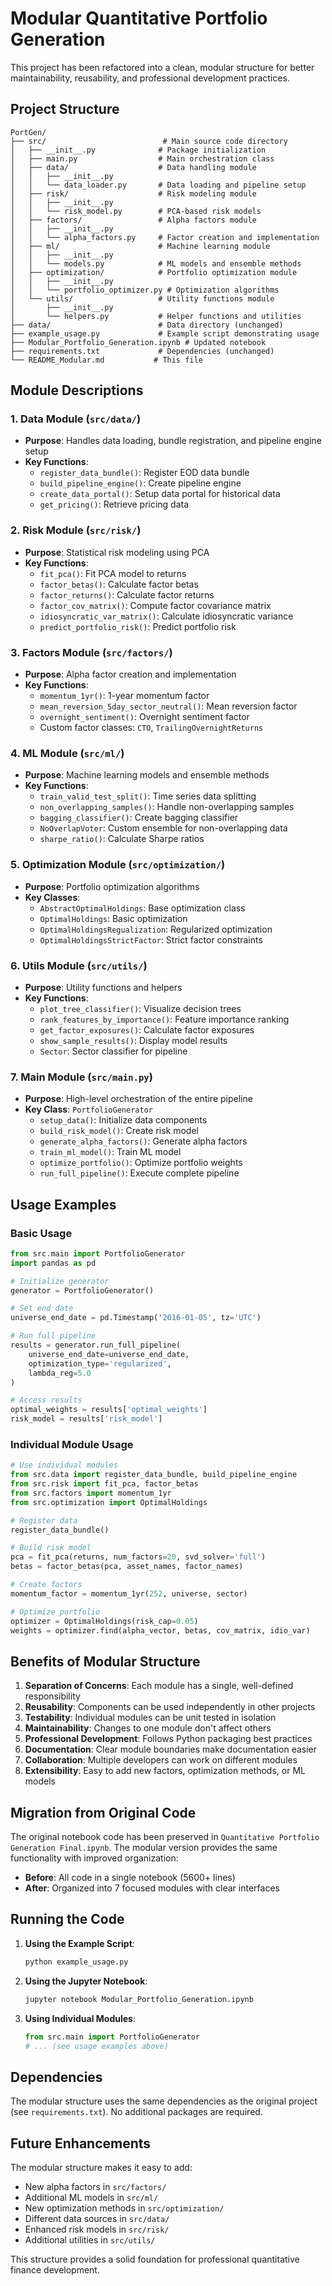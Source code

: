 # Modular Quantitative Portfolio Generation

This project has been refactored into a clean, modular structure for better maintainability, reusability, and professional development practices.

## Project Structure

```
PortGen/
├── src/                          # Main source code directory
│   ├── __init__.py              # Package initialization
│   ├── main.py                  # Main orchestration class
│   ├── data/                    # Data handling module
│   │   ├── __init__.py
│   │   └── data_loader.py       # Data loading and pipeline setup
│   ├── risk/                    # Risk modeling module
│   │   ├── __init__.py
│   │   └── risk_model.py        # PCA-based risk models
│   ├── factors/                 # Alpha factors module
│   │   ├── __init__.py
│   │   └── alpha_factors.py     # Factor creation and implementation
│   ├── ml/                      # Machine learning module
│   │   ├── __init__.py
│   │   └── models.py            # ML models and ensemble methods
│   ├── optimization/            # Portfolio optimization module
│   │   ├── __init__.py
│   │   └── portfolio_optimizer.py # Optimization algorithms
│   └── utils/                   # Utility functions module
│       ├── __init__.py
│       └── helpers.py           # Helper functions and utilities
├── data/                        # Data directory (unchanged)
├── example_usage.py             # Example script demonstrating usage
├── Modular_Portfolio_Generation.ipynb # Updated notebook
├── requirements.txt             # Dependencies (unchanged)
└── README_Modular.md           # This file
```

## Module Descriptions

### 1. Data Module (`src/data/`)
- **Purpose**: Handles data loading, bundle registration, and pipeline engine setup
- **Key Functions**:
  - `register_data_bundle()`: Register EOD data bundle
  - `build_pipeline_engine()`: Create pipeline engine
  - `create_data_portal()`: Setup data portal for historical data
  - `get_pricing()`: Retrieve pricing data

### 2. Risk Module (`src/risk/`)
- **Purpose**: Statistical risk modeling using PCA
- **Key Functions**:
  - `fit_pca()`: Fit PCA model to returns
  - `factor_betas()`: Calculate factor betas
  - `factor_returns()`: Calculate factor returns
  - `factor_cov_matrix()`: Compute factor covariance matrix
  - `idiosyncratic_var_matrix()`: Calculate idiosyncratic variance
  - `predict_portfolio_risk()`: Predict portfolio risk

### 3. Factors Module (`src/factors/`)
- **Purpose**: Alpha factor creation and implementation
- **Key Functions**:
  - `momentum_1yr()`: 1-year momentum factor
  - `mean_reversion_5day_sector_neutral()`: Mean reversion factor
  - `overnight_sentiment()`: Overnight sentiment factor
  - Custom factor classes: `CTO`, `TrailingOvernightReturns`

### 4. ML Module (`src/ml/`)
- **Purpose**: Machine learning models and ensemble methods
- **Key Functions**:
  - `train_valid_test_split()`: Time series data splitting
  - `non_overlapping_samples()`: Handle non-overlapping samples
  - `bagging_classifier()`: Create bagging classifier
  - `NoOverlapVoter`: Custom ensemble for non-overlapping data
  - `sharpe_ratio()`: Calculate Sharpe ratios

### 5. Optimization Module (`src/optimization/`)
- **Purpose**: Portfolio optimization algorithms
- **Key Classes**:
  - `AbstractOptimalHoldings`: Base optimization class
  - `OptimalHoldings`: Basic optimization
  - `OptimalHoldingsRegualization`: Regularized optimization
  - `OptimalHoldingsStrictFactor`: Strict factor constraints

### 6. Utils Module (`src/utils/`)
- **Purpose**: Utility functions and helpers
- **Key Functions**:
  - `plot_tree_classifier()`: Visualize decision trees
  - `rank_features_by_importance()`: Feature importance ranking
  - `get_factor_exposures()`: Calculate factor exposures
  - `show_sample_results()`: Display model results
  - `Sector`: Sector classifier for pipeline

### 7. Main Module (`src/main.py`)
- **Purpose**: High-level orchestration of the entire pipeline
- **Key Class**: `PortfolioGenerator`
  - `setup_data()`: Initialize data components
  - `build_risk_model()`: Create risk model
  - `generate_alpha_factors()`: Generate alpha factors
  - `train_ml_model()`: Train ML model
  - `optimize_portfolio()`: Optimize portfolio weights
  - `run_full_pipeline()`: Execute complete pipeline

## Usage Examples

### Basic Usage
```python
from src.main import PortfolioGenerator
import pandas as pd

# Initialize generator
generator = PortfolioGenerator()

# Set end date
universe_end_date = pd.Timestamp('2016-01-05', tz='UTC')

# Run full pipeline
results = generator.run_full_pipeline(
    universe_end_date=universe_end_date,
    optimization_type='regularized',
    lambda_reg=5.0
)

# Access results
optimal_weights = results['optimal_weights']
risk_model = results['risk_model']
```

### Individual Module Usage
```python
# Use individual modules
from src.data import register_data_bundle, build_pipeline_engine
from src.risk import fit_pca, factor_betas
from src.factors import momentum_1yr
from src.optimization import OptimalHoldings

# Register data
register_data_bundle()

# Build risk model
pca = fit_pca(returns, num_factors=20, svd_solver='full')
betas = factor_betas(pca, asset_names, factor_names)

# Create factors
momentum_factor = momentum_1yr(252, universe, sector)

# Optimize portfolio
optimizer = OptimalHoldings(risk_cap=0.05)
weights = optimizer.find(alpha_vector, betas, cov_matrix, idio_var)
```

## Benefits of Modular Structure

1. **Separation of Concerns**: Each module has a single, well-defined responsibility
2. **Reusability**: Components can be used independently in other projects
3. **Testability**: Individual modules can be unit tested in isolation
4. **Maintainability**: Changes to one module don't affect others
5. **Professional Development**: Follows Python packaging best practices
6. **Documentation**: Clear module boundaries make documentation easier
7. **Collaboration**: Multiple developers can work on different modules
8. **Extensibility**: Easy to add new factors, optimization methods, or ML models

## Migration from Original Code

The original notebook code has been preserved in `Quantitative Portfolio Generation Final.ipynb`. The modular version provides the same functionality with improved organization:

- **Before**: All code in a single notebook (5600+ lines)
- **After**: Organized into 7 focused modules with clear interfaces

## Running the Code

1. **Using the Example Script**:
   ```bash
   python example_usage.py
   ```

2. **Using the Jupyter Notebook**:
   ```bash
   jupyter notebook Modular_Portfolio_Generation.ipynb
   ```

3. **Using Individual Modules**:
   ```python
   from src.main import PortfolioGenerator
   # ... (see usage examples above)
   ```

## Dependencies

The modular structure uses the same dependencies as the original project (see `requirements.txt`). No additional packages are required.

## Future Enhancements

The modular structure makes it easy to add:
- New alpha factors in `src/factors/`
- Additional ML models in `src/ml/`
- New optimization methods in `src/optimization/`
- Different data sources in `src/data/`
- Enhanced risk models in `src/risk/`
- Additional utilities in `src/utils/`

This structure provides a solid foundation for professional quantitative finance development.
